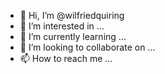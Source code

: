 - 👋 Hi, I’m @wilfriedquiring
- 👀 I’m interested in ...
- 🌱 I’m currently learning ...
- 💞️ I’m looking to collaborate on ...
- 📫 How to reach me ...

<!---
wilfriedquiring/wilfriedquiring is a ✨ special ✨ repository because its `README.md` (this file) appears on your GitHub profile.
You can click the Preview link to take a look at your changes.
--->
